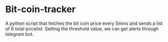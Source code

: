 # Bit-coin-tracker
A python script that fetches the bit coin price every 5mins and sends a list of 6 total pricelist. 
Setting the threshold value, we can get alerts through telegram bot.